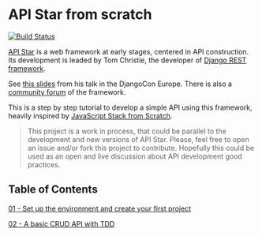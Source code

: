 # API Star from scratch
[![Build Status](https://travis-ci.org/servomac/apistar-from-scratch.svg?branch=master)](https://travis-ci.org/servomac/apistar-from-scratch)

[API Star](https://github.com/tomchristie/apistar) is a web framework at early stages, centered in API construction. Its development is leaded by Tom Christie, the developer of [Django REST framework](http://www.django-rest-framework.org/).

See [this slides](http://www.encode.io/talks/rethinking-the-web-api-framework/assets/player/KeynoteDHTMLPlayer.html#0) from his talk in the DjangoCon Europe. There is also a [community forum]() of the framework.

This is a step by step tutorial to develop a simple API using this framework, heavily inspired by [JavaScript Stack from Scratch](https://github.com/verekia/js-stack-from-scratch).

> This project is a work in process, that could be parallel to the development and new versions of API Star. Please, feel free to open an issue and/or fork this project to contribute. Hopefully this could be used as an open and live discussion about API development good practices.

## Table of Contents

 [01 - Set up the environment and create your first project](/tutorial/01-environment-and-boilerplate.md#readme)

 [02 - A basic CRUD API with TDD](/tutorial/02-crud-api.md#readme)
